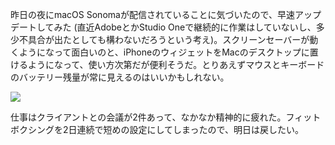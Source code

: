 昨日の夜にmacOS Sonomaが配信されていることに気づいたので、早速アップデートしてみた (直近AdobeとかStudio Oneで継続的に作業はしていないし、多少不具合が出たとしても構わないだろうという考え)。スクリーンセーバーが動くようになって面白いのと、iPhoneのウィジェットをMacのデスクトップに置けるようになって、使い方次第だが便利そうだ。とりあえずマウスとキーボードのバッテリー残量が常に見えるのはいいかもしれない。

![](https://photos.apkas.net/medium/202309/20230928-121402.webp)

仕事はクライアントとの会議が2件あって、なかなか精神的に疲れた。フィットボクシングを2日連続で短めの設定にしてしまったので、明日は戻したい。
